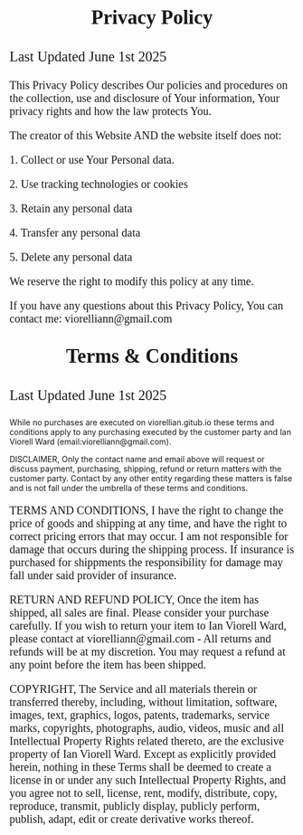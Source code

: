  <body> 
<style>
.desc1 {
 text-align: center;
 font-size: 35px;
font-family: garamond, serif;
 font-weight: bolder;;
}
 </style>
<body>
 
<p class= desc1>Privacy Policy 

<body> 
<style>
.desc2 {
 text-align: left;
 font-family: garamond, serif;
 font-size: 25px;
}
 </style>
<body>
<p class= desc2> Last Updated June 1st 2025

<body> 
<style>
.desc3 {
 text-align: left;
 font-family: garamond, serif;
 font-size: 20px;
}
 </style>
<body>
<p class= desc3> This Privacy Policy describes Our policies and procedures on the collection, use and disclosure of Your information, Your privacy rights and how the law protects You.

<p class= desc3>The creator of this Website AND the website itself does not:
<p class= desc3>1. Collect or use Your Personal data. 
<p class= desc3>2. Use tracking technologies or cookies 
<p class= desc3>3. Retain any personal data
<p class= desc3>4. Transfer any personal data
<p class= desc3>5. Delete any personal data

<p class= desc3>We reserve the right to modify this policy at any time.
<p class= desc3> If you have any questions about this Privacy Policy, You can contact me: viorelliann@gmail.com



<body> 
<style>
.desc1 {
 text-align: center;
 font-size: 35px;
font-family: garamond, serif;
 font-weight: bolder;;
}
 </style>
<body>
 
<p class= desc1>Terms & Conditions

<body> 
<style>
.desc2 {
 text-align: left;
 font-family: garamond, serif;
 font-size: 25px;
}
 </style>
<body>
<p class= desc2> Last Updated June 1st 2025


<body> 
<style>
.desc3 {
 text-align: left;
 font-family: garamond, serif;
 font-size: 30px
 font-weight: bold;

 <p class= desc3> Terms and Conditions; Return, Refund and Copyright

 <body> 
<style>
.desc4 {
 text-align: left;
 font-family: garamond, serif;
 font-size: 20px;
}
 </style>
<body>
<p class= desc4> While no purchases are executed on viorellian.gitub.io these terms and conditions apply to any purchasing executed by the customer party and Ian Viorell Ward (email:viorelliann@gmail.com). 
  
<p class= desc4>DISCLAIMER, Only the contact name and email above will request or discuss payment, purchasing, shipping, refund or return matters with the customer party. Contact by any other entity regarding these matters is false and is not fall under the umbrella of these terms and conditions. 
  
<p class= desc3> TERMS AND CONDITIONS, I have the right to change the price of goods and shipping at any time, and have the right to correct pricing errors that may occur. I am not responsible for damage that occurs during the shipping process. If insurance is purchased for shippments the responsibility for damage may fall under said provider of insurance. 
  
<p class= desc3>RETURN AND REFUND POLICY, Once the item has shipped, all sales are final. Please consider your purchase carefully. If you wish to return your item to Ian Viorell Ward, please contact at viorelliann@gmail.com - All returns and refunds will be at my discretion. You may request a refund at any point before the item has been shipped. 
  
<p class= desc3>COPYRIGHT, The Service and all materials therein or transferred thereby, including, without limitation, software, images, text, graphics, logos, patents, trademarks, service marks, copyrights, photographs, audio, videos, music and all Intellectual Property Rights related thereto, are the exclusive property of Ian Viorell Ward. Except as explicitly provided herein, nothing in these Terms shall be deemed to create a license in or under any such Intellectual Property Rights, and you agree not to sell, license, rent, modify, distribute, copy, reproduce, transmit, publicly display, publicly perform, publish, adapt, edit or create derivative works thereof.

  
